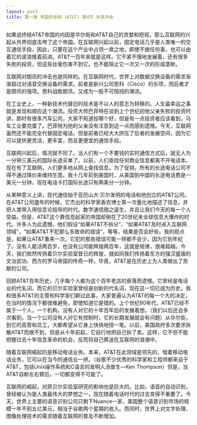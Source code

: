 ```yaml
---
layout: post
title: 第一章 帝国的余辉（AT&T) 第4节 外来冲击 
---
```

如果说终结AT&T帝国的内因是华尔街和AT&T自己的贪婪和短视，那么互联网的兴起从外界彻底击垮了这个帝国。在互联网兴起以前，固定电话几乎是人类唯一的交互通信手段，因此，只要在这个产业中占领一席之地，即使不做任何事，也可以由着它的波浪推着前进。AT&T一百年来就是这样。它不紧不慢地发展着，还有很多失败的投资，但这些丝毫伤害不到它。也不能阻止它一次又一次的形成垄断。

互联网对朗讯的冲击也是同样的。在互联网时代，世界上对数据交换设备的需求渐渐超过对语音交换设备的需求。前者是新兴公司思科（Cisco）的长项，而后者才是朗讯的强项。思科战胜朗讯，又成为一股不可阻挡的潮流。

在工业史上，一种新技术代替旧的技术是不以人的意志为转移的。人生最幸运之事就是发现和顺应这个潮流。投资大师巴菲特在谈到上个世纪初他父亲失败的投资时讲，那时有很多汽车公司，大家不知道投哪个好，但是有一点投资者应该看到，马车工业要完蛋了。巴菲特为他的父亲没有注意到这一点而感到遗憾。今天，互联网虽然还不能完全代替固定电话，但是前者已经大大挤压了后者的发展空间，因为它可以提供更灵活，更丰富，而且更便宜的通信手段。

互联网兴起后，情况就不同了。当人们有一个不要钱的实时通信方式后，就无人为一分钟三美元的国际长途买单了。以前，人们查找任何商业信息都离不开电话本。现在有了互联网，人们更多地从网上查找信息。为了促销，所有的长途电话公司不得不通过降价来维持生意。我十几年前到美国时，从美国到中国的长途电话费是一美元一分钟，现在电话卡打国际长途只有两美分一分钟。

从某种意义上讲，现代通信始于亚历山大·贝尔发明的电话和他创立的AT&T公司。在AT&T公司盛年的时候，它杰出的科学家香农博士第一次量化地描述了信息，并把人类带入用信息论指导的时代。数字通信随之诞生，并且让我们今天的每一个人受益。但是，AT&T这个靠信息起家的帝国却倒在了20世纪末全球信息大爆炸的时代。许多人为此遗憾，他们假设“如果AT&T不拆分”、“如果AT&T及时进入互联网领域”，“如果AT&T不犯那么多致命的错误”，等等，结果是否会好些。我的观点是，如果让AT&T重来一次，它犯的那些错误可能一样都不会少，因为它到年纪了。没有人能活两百岁，也没有公司能辉煌两百年，这就是规律，很难超越。今天，我们依然传扬着贝尔实验室昔日的辉煌，就如同我们传扬着东方的强汉盛唐的文治武功、西方的罗马帝国的传奇一样。毕竟，AT&T是在历史上为人类做出了贡献的公司。

回顾AT&T百年历史，几乎每个人都为这个百年老店的衰落而遗憾。它曾经是电话业的代名词，而它的贝尔实验室曾经是创新的代名词，现在这一切已成为历史。我和很多AT&T的主管和科学家们聊过此事，大家普遍认为AT&T的每一个大的决定，在当时的情况下都很难避免，即使知道它是错的。上个世纪90年代，AT&T已经不属于一个人，一个机构，没有人对它的十年百年后的发展着想。（我们以后还会多次看到，当一个公司没有人对它有控制时，它的长期发展就会有问题）从华尔街，到它的高管和员工，大都希望从它身上快快地捞一笔。以前，美国政府多次要求拆散AT&T而做不到，但是从十年前起，它自行地把自己拆了卖。这样，它不但不能把握过去十年信息革命的机会，反而将自己葬送在互联网的浪潮中。

随着互联网崛起的是移动电话业务。本来，AT&T在此领域是领先的，借着移动电话业务，它可以在当今的通信业一拼。（谷歌不少优秀的科学家和工程师都来自于AT&T，包括Unix操作系统和C语言的发明人汤普生—Ken Thompson）但是，当AT&T自断左右臂后，一切都变得不可能了。

互联网的崛起，对原贝尔实验室研究的影响也是巨大的。比如，语音的自动识别，曾经被认为是人类最伟大的梦想之一，现在随着电话时代的过去变得不重要了。今天，世界上主要的语音识别公司只剩下Nuance一家，美国整个语音识别市场的规模一年不到五亿美元，相当于谷歌两个星期的收入。而同时，世界上对文字处理、图像处理技术的需求随着互联网的普及不断增加。

